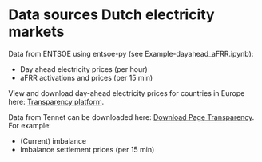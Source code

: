 # Data sources Dutch electricity markets

Data from ENTSOE using entsoe-py (see Example-dayahead_aFRR.ipynb):
- Day ahead electricity prices (per hour) 
- aFRR activations and prices (per 15 min) 

View and download day-ahead electricity prices for countries in Europe here: [Transparency platform](https://newtransparency.entsoe.eu/market/energyPrices).

Data from Tennet can be downloaded here: [Download Page Transparency](https://www.tennet.eu/nl-en/node/3479). For example:
- (Current) imbalance
- Imbalance settlement prices (per 15 min)
